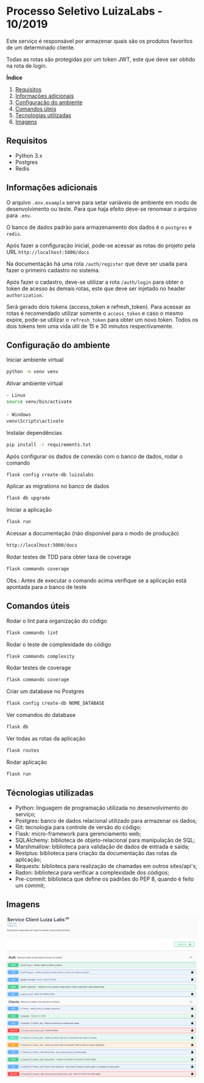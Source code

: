 # Processo Seletivo LuizaLabs - 10/2019

Este serviço é responsável por armazenar quais são os produtos favoritos de um determinado cliente.

Todas as rotas são protegidas por um token JWT, este que deve ser obtido na rota de login.

**Índice**
1. [Requisitos](#cs0)
2. [Informações adicionais](#cs1)
3. [Configuração do ambiente](#cs2)
4. [Comandos úteis](#cs3)
5. [Tecnologias utilizadas](#cs4)
6. [Imagens](#cs5)

## Requisitos <a name="cs0"></a>
- Python 3.x
- Postgres
- Redis

## Informações adicionais <a name="cs1"></a>
O arquivo `.env.example` serve para setar variáveis de ambiente em modo de desenvolvimento ou teste.
Para que haja efeito deve-se renomear o arquivo para `.env`.

O banco de dados padrão para armazenamento dos dados é o `postgres` e `redis`.

Após fazer a configuração inicial, pode-se acessar as rotas do projeto pela URL `http://localhost:5000/docs`

Na documentação há uma rota `/auth/register` que deve ser usada para fazer o primeiro cadastro no sistema.

Após fazer o cadastro, deve-se utilizar a rota `/auth/login` para obter o token de acesso às demais rotas, este que deve ser injetado no header `authorization`.

Será gerado dois tokens (access_token e refresh_token). Para acessar as rotas é recomendado utilizar somente o `access_token` e caso o mesmo expire, pode-se utilizar o `refresh_token` para obter um novo token. Todos os dois tokens tem uma vida útil de 15 e 30 minutos respectivamente.

## Configuração do ambiente <a name="cs2"></a>
Iniciar ambiente virtual
````bash
python -m venv venv
````

Ativar ambiente virtual
````bash
- Linux
source venv/bin/activate

- Windows
venv\Scripts\activate
````

Instalar dependências
````bash
pip install -r requirements.txt
````

Após configurar os dados de conexão com o banco de dados, rodar o comando
````bash
flask config create-db luizalabs
````

Aplicar as migrations no banco de dados
````bash
flask db upgrade
````

Iniciar a aplicação
````bash
flask run
````

Acessar a documentação (não disponível para o modo de produção)
````bash
http://localhost:5000/docs
````

Rodar testes de TDD para obter taxa de coverage
````bash
flask commands coverage
````
Obs.: Antes de executar o comando acima verifique se a aplicação está apontada para o banco de teste

## Comandos úteis <a name="cs3"></a>
Rodar o lint para organização do código
````bash
flask commands lint
````

Rodar o teste de complexidade do código
````bash
flask commands complexity
````

Rodar testes de coverage
````bash
flask commands coverage
````

Criar um database no Postgres
````bash
flask config create-db NOME_DATABASE
````

Ver comandos do database
````bash
flask db
````

Ver todas as rotas da aplicação
````bash
flask routes
````

Rodar aplicação
````bash
flask run
````

## Técnologias utilizadas <a name="cs4"></a>
- Python: linguagem de programação utilizada no desenvolvimento do serviço;
- Postgres: banco de dados relacional utilizado para armazenar os dados;
- Git: tecnologia para controle de versão do código;
- Flask: micro-framework para gerenciamento web;
- SQLAlchemy: biblioteca de objeto-relacional para manipulação de SQL;
- Marshmallow: biblioteca para validação de dados de entrada e saída;
- Restplus: biblioteca para criação da documentação das rotas da aplicação;
- Requests: biblioteca para realização de chamadas em outros sites/api's;
- Radon: biblioteca para verificar a complexidade dos códigos;
- Pre-commit: biblioteca que define os padrões do PEP 8, quando é feito um commit;

## Imagens <a name="cs5"></a>
![Alt text](/doc.png "Documentação da aplicação")

